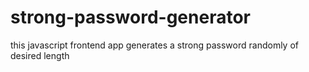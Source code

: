 # strong-password-generator
this javascript frontend app generates a strong password randomly of desired length
